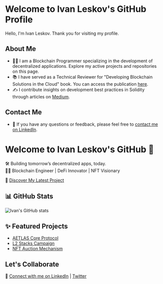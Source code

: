 # Welcome to Ivan Leskov's GitHub Profile

Hello, I'm Ivan Leskov. Thank you for visiting my profile.

## About Me
- 👨‍💻 I am a Blockchain Programmer specializing in the development of decentralized applications. Explore my active projects and repositories on this page.
- 📚 I have served as a Technical Reviewer for "Developing Blockchain Solutions in the Cloud" book. You can access the publication [here](https://www.amazon.com/Developing-Blockchain-Solutions-Cloud-blockchain-powered-ebook/dp/B0CW59K1M4).
- ✍️ I contribute insights on development best practices in Solidity through articles on [Medium](https://medium.com/@ivanlieskov/).

## Contact Me
- 💬 If you have any questions or feedback, please feel free to [contact me on LinkedIn](https://www.linkedin.com/in/ivan-leskov/).

# Welcome to Ivan Leskov's GitHub 👋

🛠️ Building tomorrow’s decentralized apps, today.  
👨‍💻 Blockchain Engineer | DeFi Innovator | NFT Visionary  

🚀 [Discover My Latest Project](#)  

## 📊 GitHub Stats
![Ivan's GitHub stats](https://github-readme-stats.vercel.app/api?username=ivan-leskov&show_icons=true&theme=radical)

## ✨ Featured Projects
- [AETLAS Core Protocol](#)
- [L2 Stacks Campaign](#)
- [NFT Auction Mechanism](#)

## Let's Collaborate
💬 [Connect with me on LinkedIn](https://www.linkedin.com/in/ivan-leskov/) | [Twitter](https://twitter.com/yourprofile)  
